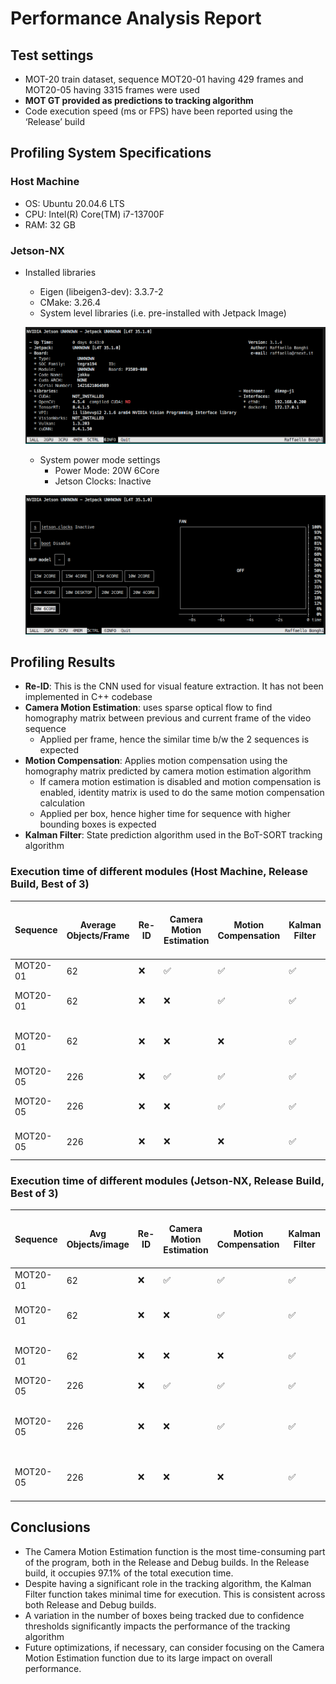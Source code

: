 # Performance Analysis Report

## Test settings

- MOT-20 train dataset, sequence MOT20-01 having 429 frames and MOT20-05 having 3315 frames were used
- **MOT GT provided as predictions to tracking algorithm**
- Code execution speed (ms or FPS) have been reported using the ‘Release’ build

## Profiling System Specifications

### Host Machine

- OS: Ubuntu 20.04.6 LTS
- CPU: Intel(R) Core(TM) i7-13700F
- RAM: 32 GB

### Jetson-NX

- Installed libraries
  - Eigen (libeigen3-dev): 3.3.7-2
  - CMake: 3.26.4
  - System level libraries (i.e. pre-installed with Jetpack Image)

  [![jtop](../assets/jtop-systemlibs.png)](../assets/jtop-systemlibs.png)

  - System power mode settings
    - Power Mode: 20W 6Core
    - Jetson Clocks: Inactive

  [![jtop](../assets/jtop-systemperf.png)](../assets/jtop-systemperf.png)

## Profiling Results

- **Re-ID**: This is the CNN used for visual feature extraction. It has not been implemented in C++ codebase
- **Camera Motion Estimation**: uses sparse optical flow to find homography matrix between previous and current frame of the video sequence
  - Applied per frame, hence the similar time b/w the 2 sequences is expected
- **Motion Compensation**: Applies motion compensation using the homography matrix predicted by camera motion estimation algorithm
  - If camera motion estimation is disabled and motion compensation is enabled, identity matrix is used to do the same motion compensation calculation
  - Applied per box, hence higher time for sequence with higher bounding boxes is expected
- **Kalman Filter**: State prediction algorithm used in the BoT-SORT tracking algorithm

### **Execution time of different modules (Host Machine, Release Build, Best of 3)**

| Sequence | Average Objects/Frame | Re-ID | Camera Motion Estimation | Motion Compensation | Kalman Filter | Algorithm Execution Time (ms) | Algorithm Execution FPS | Removed Module | Estimated time for the removed module |
| --- | --- | --- | --- | --- | --- | --- | --- | --- | --- |
| MOT20-01 | 62 | ❌ | ✅ | ✅ | ✅ | 4.7771 | 209.3333 | N/A | N/A |
| MOT20-01 | 62 | ❌ | ❌ | ✅ | ✅ | 0.2074 | 4819.2466 | Camera Motion Estimation | 4.7771 - 0.207431 = 4.5696 |
| MOT20-01 | 62 | ❌ | ❌ | ❌ | ✅ | 0.2016 | 4959.9266 | Motion Compensation | 0.20743 - 0.20163 = 0.0058 |
| MOT20-05 | 226 | ❌ | ✅ | ✅ | ✅ | 6.6817 | 149.6633 | N/A | N/A |
| MOT20-05 | 226 | ❌ | ❌ | ✅ | ✅ | 2.0498 | 487.9570 | Camera Motion Estimation | 6.6817 - 2.0498 = 4.6319 |
| MOT20-05 | 226 | ❌ | ❌ | ❌ | ✅ | 2.0054 | 498.6453 | Motion Compensation | 2.0498 - 2.0054 = 0.0414 |

### **Execution time of different modules (Jetson-NX, Release Build, Best of 3)**

| Sequence | Avg Objects/image | Re-ID | Camera Motion Estimation | Motion Compensation | Kalman Filter | Algorithm Execution Time (ms) | Algorithm Execution FPS | Removed Module | Estimated time for the removed module |
| --- | --- | --- | --- | --- | --- | --- | --- | --- | --- |
| MOT20-01 | 62 | ❌ | ✅ | ✅ | ✅ | 39.9968 | 25.0229 | N/A | N/A |
| MOT20-01 | 62 | ❌ | ❌ | ✅ | ✅ | 2.6441 | 378.2070 | Camera Motion Estimation | 39.9968 - 2.6441 = **37.3527** |
| MOT20-01 | 62 | ❌ | ❌ | ❌ | ✅ | 2.5185 | 397.0786 | Motion Compensation | 2.6441 - 2.5185 = **0.1256** |
| MOT20-05 | 226 | ❌ | ✅ | ✅ | ✅ | 52.4251 | 19.0749 | N/A | N/A |
| MOT20-05 | 226 | ❌ | ❌ | ✅ | ✅ | 15.6337 | 63.9844 | Camera Motion Estimation | 52.4251 - 15.6337 = **36.7914** |
| MOT20-05 | 226 | ❌ | ❌ | ❌ | ✅ | 14.7918 | 67.7275 | Motion Compensation | 15.6337 - 14.7918 = **0.8419** |

## Conclusions

- The Camera Motion Estimation function is the most time-consuming part of the program, both in the Release and Debug builds. In the Release build, it occupies 97.1% of the total execution time.
- Despite having a significant role in the tracking algorithm, the Kalman Filter function takes minimal time for execution. This is consistent across both Release and Debug builds.
- A variation in the number of boxes being tracked due to confidence thresholds significantly impacts the performance of the tracking algorithm
- Future optimizations, if necessary, can consider focusing on the Camera Motion Estimation function due to its large impact on overall performance.
